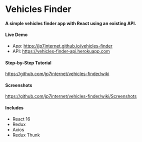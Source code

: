 # Vehicles Finder

#### A simple vehicles finder app with React using an existing API.

####  Live Demo

* App: https://jp7internet.github.io/vehicles-finder
* API: https://vehicles-finder-api.herokuapp.com

#### Step-by-Step Tutorial

https://github.com/jp7internet/vehicles-finder/wiki

#### Screenshots

https://github.com/jp7internet/vehicles-finder/wiki/Screenshots

#### Includes

* React 16
* Redux
* Axios
* Redux Thunk

